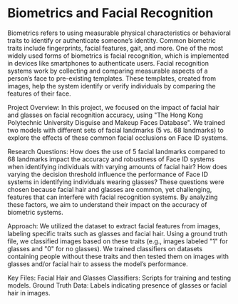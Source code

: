 # Biometrics and Facial Recognition

Biometrics refers to using measurable physical characteristics or behavioral traits to identify or authenticate someone’s identity. Common biometric traits include fingerprints, facial features, gait, and more. One of the most widely used forms of biometrics is facial recognition, which is implemented in devices like smartphones to authenticate users. Facial recognition systems work by collecting and comparing measurable aspects of a person’s face to pre-existing templates. These templates, created from images, help the system identify or verify individuals by comparing the features of their face.

Project Overview:
In this project, we focused on the impact of facial hair and glasses on facial recognition accuracy, using "The Hong Kong Polytechnic University Disguise and Makeup Faces Database". We trained two models with different sets of facial landmarks (5 vs. 68 landmarks) to explore the effects of these common facial occlusions on Face ID systems.

Research Questions:
How does the use of 5 facial landmarks compared to 68 landmarks impact the accuracy and robustness of Face ID systems when identifying individuals with varying amounts of facial hair?
How does varying the decision threshold influence the performance of Face ID systems in identifying individuals wearing glasses?
These questions were chosen because facial hair and glasses are common, yet challenging, features that can interfere with facial recognition systems. By analyzing these factors, we aim to understand their impact on the accuracy of biometric systems.

Approach:
We utilized the dataset to extract facial features from images, labeling specific traits such as glasses and facial hair.
Using a ground truth file, we classified images based on these traits (e.g., images labeled "1" for glasses and "0" for no glasses).
We trained classifiers on datasets containing people without these traits and then tested them on images with glasses and/or facial hair to assess the model’s performance.

Key Files:
Facial Hair and Glasses Classifiers: Scripts for training and testing models.
Ground Truth Data: Labels indicating presence of glasses or facial hair in images.
